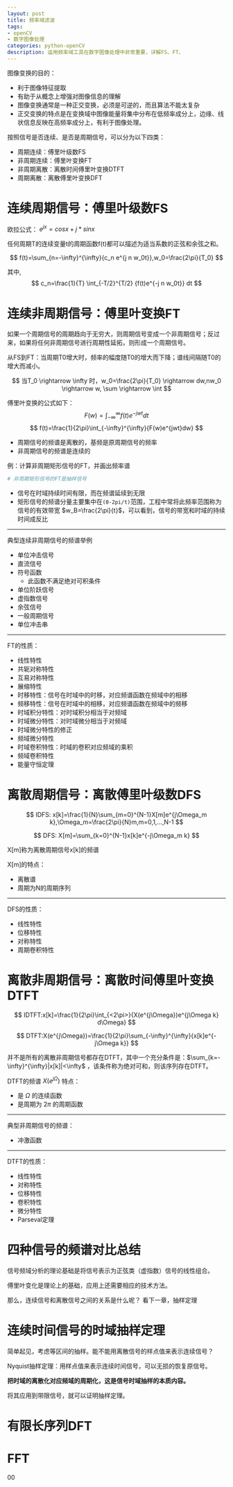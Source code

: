 ```yaml
---
layout: post
title: 频率域滤波
tags:
- openCV
- 数字图像处理
categories: python-openCV
description: 运用频率域工具在数字图像处理中非常重要，详解FS、FT、
---
```

图像变换的目的：
* 利于图像特征提取
* 有助于从概念上增强对图像信息的理解
* 图像变换通常是一种正交变换，必须是可逆的，而且算法不能太复杂
* 正交变换的特点是在变换域中图像能量将集中分布在低频率成分上，边缘、线状信息反映在高频率成分上，有利于图像处理。


按照信号是否连续、是否是周期信号，可以分为以下四类：
* 周期连续：傅里叶级数FS
* 非周期连续：傅里叶变换FT
* 非周期离散：离散时间傅里叶变换DTFT
* 周期离散：离散傅里叶变换DFT

# 连续周期信号：傅里叶级数FS

欧拉公式： $e^{jx}=cosx+j * sinx$

任何周期T的连续变量t的周期函数f(t)都可以描述为适当系数的正弦和余弦之和。

$$
f(t)=\sum_{n=-\infty}^{\infty}{c_n e^{j n w_0t}},w_0=\frac{2\pi}{T_0}
$$

其中,
$$
c_n=\frac{1}{T} \int_{-T/2}^{T/2} {f(t)e^{-j n w_0t}} dt
$$

# 连续非周期信号：傅里叶变换FT

如果一个周期信号的周期趋向于无穷大，则周期信号变成一个非周期信号；反过来，如果将任何非周期信号进行周期性延拓，则形成一个周期信号。

从FS到FT：当周期T0增大时，频率的幅度随T0的增大而下降；谱线间隔随T0的增大而减小。

$$
当T_0 \rightarrow \infty 时，w_0=\frac{2\pi}{T_0} \rightarrow dw,nw_0 \rightarrow w, \sum \rightarrow \int
$$

傅里叶变换的公式如下：
$$
F(w)=\int_{-\infty}^{\infty}{f(t)e^{-jwt}dt}
$$
$$
f(t)=\frac{1}{2\pi}\int_{-\infty}^{\infty}{F(w)e^{jwt}dw}
$$

* 周期信号的频谱是离散的，基频是原周期信号的频率
* 非周期信号的频谱是连续的

例：计算非周期矩形信号的FT，并画出频率谱

```python
# 非周期矩形信号的FT是抽样信号

```

* 信号在时域持续时间有限，而在频谱延续到无限
* 矩形信号的频谱分量主要集中在`(0-2pi/t)`范围，工程中常将此频率范围称为信号的有效带宽 $w_B=\frac{2\pi}{t}$，可以看到，信号的带宽和时域的持续时间成反比

---

典型连续非周期信号的频谱举例
* 单位冲击信号
* 直流信号
* 符号函数
	* 此函数不满足绝对可积条件
* 单位阶跃信号
* 虚指数信号
* 余弦信号
* 一般周期信号
* 单位冲击串

---

FT的性质：
* 线性特性
* 共轭对称特性
* 互易对称特性
* 展缩特性
* 时移特性：信号在时域中的时移，对应频谱函数在频域中的相移
* 频移特性：信号在时域中的相移，对应频谱函数在频域中的频移
* 时域积分特性：对时域积分相当于对频域
* 时域微分特性：对时域微分相当于对频域
* 时域微分特性的修正
* 频域微分特性
* 时域卷积特性：时域的卷积对应频域的乘积
* 频域卷积特性
* 能量守恒定理

# 离散周期信号：离散傅里叶级数DFS

$$
IDFS: x[k]=\frac{1}{N}\sum_{m=0}^{N-1}X[m]e^{j\Omega_m k},\Omega_m=\frac{2\pi}{N}m,m=0,1,…,N-1
$$

$$
DFS:
X[m]=\sum_{k=0}^{N-1}x[k]e^{-j\Omega_m k}
$$

X[m]称为离散周期信号x[k]的频谱

X[m]的特点：
* 离散谱
* 周期为N的周期序列

---

DFS的性质：
* 线性特性
* 位移特性
* 对称特性
* 周期卷积特性

# 离散非周期信号：离散时间傅里叶变换DTFT

$$
IDTFT:x[k]=\frac{1}{2\pi}\int_{<2\pi>}{X(e^{j\Omega})e^{j\Omega k} d\Omega}
$$

$$
DTFT:X(e^{j\Omega})=\frac{1}{2\pi}\sum_{-\infty}^{\infty}{x[k]e^{-j\Omega k}}
$$

并不是所有的离散非周期信号都存在DTFT，其中一个充分条件是：$\sum_{k=-\infty}^{\infty}|x[k]|<\infty$
，该条件称为绝对可和，则该序列存在DTFT。

DTFT的频谱 $X(e^{j\Omega})$ 特点：
* 是 $\Omega$ 的连续函数
* 是周期为 $2\pi$ 的周期函数

---

典型非周期信号的频谱：
* 冲激函数

---

DTFT的性质：
* 线性特性
* 对称特性
* 位移特性
* 卷积特性
* 微分特性
* Parseval定理

# 四种信号的频谱对比总结

信号频域分析的理论基础是将信号表示为正弦类（虚指数）信号的线性组合。

傅里叶变化是理论上的基础，应用上还需要相应的技术方法。

那么，连续信号和离散信号之间的关系是什么呢？
看下一章，抽样定理

# 连续时间信号的时域抽样定理

简单起见，考虑等区间的抽样。能不能用离散信号的样点值来表示连续信号？

Nyquist抽样定理：用样点值来表示连续时间信号，可以无损的恢复原信号。

**把时域的离散化对应频域的周期化，这是信号时域抽样的本质内容。**

将其应用到带限信号，就可以证明抽样定理。

# 有限长序列DFT

# FFT







00
